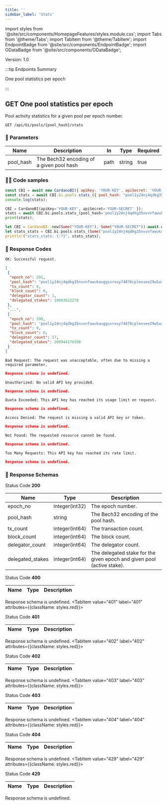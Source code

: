 ```yaml
--- 
title: '' 
sidebar_label: 'Stats' 
--- 
```

import styles from '@site/src/components/HomepageFeatures/styles.module.css'; 
import Tabs from '@theme/Tabs'; 
import TabItem from '@theme/TabItem'; 
import EndpointBadge from '@site/src/components/EndpointBadge'; 
import ODataBadge from '@site/src/components/ODataBadge'; 

<span class="theme-doc-version-badge badge badge--primary">Version: 1.0</span> 

:::tip Endpoints Summary 

<EndpointBadge type="GET"/> One pool statistics per epoch<br/>

:::
## <span class="theme-doc-version-badge badge badge--success">GET</span> One pool statistics per epoch

Pool activity statistics for a given pool per epoch number.

`GET /api/bi/pools/{pool_hash}/stats`

### 🎰 Parameters 

|Name|Description|In|Type|Required| 
|---|---|---|---|---|
| pool_hash|The Bech32 encoding of a given pool hash|path|string|true|


### 👨‍💻 Code samples 

<Tabs> 
<TabItem value="js" label="Node.js"> 

```js 
const CBI = await new CardanoBI({ apiKey: 'YOUR-KEY', apiSecret: 'YOUR-SECRET' }); 
const stats = await CBI.bi.pools.stats_({ pool_hash: "pool1y24nj4qdkg35nvvnfawukauggsxrxuy74876cplmxsee29w5axc" });
console.log(stats); 
``` 

</TabItem> 
<TabItem value="py" label="Python"> 

```py 
CBI = CardanoBI(apiKey='YOUR-KEY', apiSecret='YOUR-SECRET' }); 
stats = await CBI.bi.pools.stats_(pool_hash='pool1y24nj4qdkg35nvvnfawukauggsxrxuy74876cplmxsee29w5axc');
print(stats); 
``` 

</TabItem> 
<TabItem value="rust" label="Rust"> 

```rust 
let CBI = CardanoBI::new(Some("YOUR-KEY"), Some("YOUR-SECRET")).await.expect("Failed to initialize CardanoBI");
let stats_stats = CBI.bi.pools.stats_(Some("pool1y24nj4qdkg35nvvnfawukauggsxrxuy74876cplmxsee29w5axc"), HashMap::new()).await.expect("Failed to call endpoint");
println!("stats_stats: {:?}", stats_stats); 
``` 

</TabItem> 
</Tabs> 

### 💌 Response Codes 

<Tabs groupId="response-type"> 
<TabItem value="200" label="200" attributes={{className: styles.green}}> 

`OK: Successful request.`

```json
[
 {
  "epoch_no": 291,
  "pool_hash": "pool1y24nj4qdkg35nvvnfawukauggsxrxuy74876cplmxsee29w5axc",
  "tx_count": 0,
  "block_count": 0,
  "delegator_count": 1,
  "delegated_stakes": 10003622270
 },
 "...",
 {
  "epoch_no": 390,
  "pool_hash": "pool1y24nj4qdkg35nvvnfawukauggsxrxuy74876cplmxsee29w5axc",
  "tx_count": 0,
  "block_count": 0,
  "delegator_count": 17,
  "delegated_stakes": 209944176598
 }
]
``` 
</TabItem> 
<TabItem value="400" label="400" attributes={{className: styles.red}}> 

`Bad Request: The request was unacceptable, often due to missing a required parameter.`

```json
Response schema is undefined.
``` 
</TabItem> 
<TabItem value="401" label="401" attributes={{className: styles.red}}> 

`Unauthorized: No valid API key provided.`

```json
Response schema is undefined.
``` 
</TabItem> 
<TabItem value="402" label="402" attributes={{className: styles.red}}> 

`Quota Exceeded: This API key has reached its usage limit on request.`

```json
Response schema is undefined.
``` 
</TabItem> 
<TabItem value="403" label="403" attributes={{className: styles.red}}> 

`Access Denied: The request is missing a valid API key or token.`

```json
Response schema is undefined.
``` 
</TabItem> 
<TabItem value="404" label="404" attributes={{className: styles.red}}> 

`Not Found: The requested resource cannot be found.`

```json
Response schema is undefined.
``` 
</TabItem> 
<TabItem value="429" label="429" attributes={{className: styles.red}}> 

`Too Many Requests: This API key has reached its rate limit.`

```json
Response schema is undefined.
``` 
</TabItem> 
</Tabs>

### 💌 Response Schemas 

<Tabs groupId="response-type"> 
<TabItem value="200" label="200" attributes={{className: styles.green}}>

Status Code **200**

|Name|Type|Description| 
|---|---|---|
| epoch_no|integer(int32)|The epoch number.|
| pool_hash|string|The Bech32 encoding of the pool hash.|
| tx_count|integer(int64)|The transaction count.|
| block_count|integer(int64)|The block count.|
| delegator_count|integer(int64)|The delegator count.|
| delegated_stakes|integer(int64)|The delegated stake for the given epoch and given pool (active stake).|
</TabItem> 
<TabItem value="400" label="400" attributes={{className: styles.red}}>

Status Code **400**

|Name|Type|Description| 
|---|---|---|
Response schema is undefined.
</TabItem> 
<TabItem value="401" label="401" attributes={{className: styles.red}}>

Status Code **401**

|Name|Type|Description| 
|---|---|---|
Response schema is undefined.
</TabItem> 
<TabItem value="402" label="402" attributes={{className: styles.red}}>

Status Code **402**

|Name|Type|Description| 
|---|---|---|
Response schema is undefined.
</TabItem> 
<TabItem value="403" label="403" attributes={{className: styles.red}}>

Status Code **403**

|Name|Type|Description| 
|---|---|---|
Response schema is undefined.
</TabItem> 
<TabItem value="404" label="404" attributes={{className: styles.red}}>

Status Code **404**

|Name|Type|Description| 
|---|---|---|
Response schema is undefined.
</TabItem> 
<TabItem value="429" label="429" attributes={{className: styles.red}}>

Status Code **429**

|Name|Type|Description| 
|---|---|---|
Response schema is undefined.
</TabItem> 
</Tabs>
